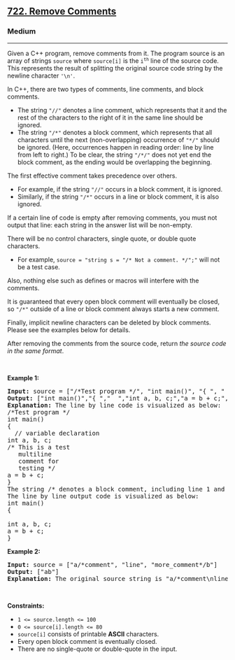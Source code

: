 <h2><a href="https://leetcode.com/problems/remove-comments/">722. Remove Comments</a></h2><h3>Medium</h3><hr><div><p>Given a C++ program, remove comments from it. The program source is an array of strings <code data-copier-init="true">source</code> where <code data-copier-init="true">source[i]</code> is the <code data-copier-init="true">i<sup>th</sup></code> line of the source code. This represents the result of splitting the original source code string by the newline character <code data-copier-init="true">'\n'</code>.</p>

<p>In C++, there are two types of comments, line comments, and block comments.</p>

<ul>
	<li>The string <code data-copier-init="true">"//"</code> denotes a line comment, which represents that it and the rest of the characters to the right of it in the same line should be ignored.</li>
	<li>The string <code data-copier-init="true">"/*"</code> denotes a block comment, which represents that all characters until the next (non-overlapping) occurrence of <code data-copier-init="true">"*/"</code> should be ignored. (Here, occurrences happen in reading order: line by line from left to right.) To be clear, the string <code data-copier-init="true">"/*/"</code> does not yet end the block comment, as the ending would be overlapping the beginning.</li>
</ul>

<p>The first effective comment takes precedence over others.</p>

<ul>
	<li>For example, if the string <code data-copier-init="true">"//"</code> occurs in a block comment, it is ignored.</li>
	<li>Similarly, if the string <code data-copier-init="true">"/*"</code> occurs in a line or block comment, it is also ignored.</li>
</ul>

<p>If a certain line of code is empty after removing comments, you must not output that line: each string in the answer list will be non-empty.</p>

<p>There will be no control characters, single quote, or double quote characters.</p>

<ul>
	<li>For example, <code data-copier-init="true">source = "string s = "/* Not a comment. */";"</code> will not be a test case.</li>
</ul>

<p>Also, nothing else such as defines or macros will interfere with the comments.</p>

<p>It is guaranteed that every open block comment will eventually be closed, so <code data-copier-init="true">"/*"</code> outside of a line or block comment always starts a new comment.</p>

<p>Finally, implicit newline characters can be deleted by block comments. Please see the examples below for details.</p>

<p>After removing the comments from the source code, return <em>the source code in the same format</em>.</p>

<p>&nbsp;</p>
<p><strong class="example">Example 1:</strong></p>

<pre data-copier-init="true"><strong>Input:</strong> source = ["/*Test program */", "int main()", "{ ", "  // variable declaration ", "int a, b, c;", "/* This is a test", "   multiline  ", "   comment for ", "   testing */", "a = b + c;", "}"]
<strong>Output:</strong> ["int main()","{ ","  ","int a, b, c;","a = b + c;","}"]
<strong>Explanation:</strong> The line by line code is visualized as below:
/*Test program */
int main()
{ 
  // variable declaration 
int a, b, c;
/* This is a test
   multiline  
   comment for 
   testing */
a = b + c;
}
The string /* denotes a block comment, including line 1 and lines 6-9. The string // denotes line 4 as comments.
The line by line output code is visualized as below:
int main()
{ 
  
int a, b, c;
a = b + c;
}
</pre>

<p><strong class="example">Example 2:</strong></p>

<pre data-copier-init="true"><strong>Input:</strong> source = ["a/*comment", "line", "more_comment*/b"]
<strong>Output:</strong> ["ab"]
<strong>Explanation:</strong> The original source string is "a/*comment\nline\nmore_comment*/b", where we have bolded the newline characters.  After deletion, the implicit newline characters are deleted, leaving the string "ab", which when delimited by newline characters becomes ["ab"].
</pre>

<p>&nbsp;</p>
<p><strong>Constraints:</strong></p>

<ul>
	<li><code data-copier-init="true">1 &lt;= source.length &lt;= 100</code></li>
	<li><code data-copier-init="true">0 &lt;= source[i].length &lt;= 80</code></li>
	<li><code data-copier-init="true">source[i]</code> consists of printable <strong>ASCII</strong> characters.</li>
	<li>Every open block comment is eventually closed.</li>
	<li>There are no single-quote or&nbsp;double-quote in the input.</li>
</ul>
</div>